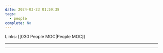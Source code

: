 ```yaml
---
date: 2024-03-23 01:59:38
tags:
  - people
complete: No
---
```

Links: [[030 People MOC|People MOC]]

---


---

